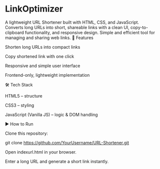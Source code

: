 # LinkOptimizer
A lightweight URL Shortener built with HTML, CSS, and JavaScript. Converts long URLs into short, shareable links with a clean UI, copy-to-clipboard functionality, and responsive design. Simple and efficient tool for managing and sharing web links.
🚀 Features

Shorten long URLs into compact links

Copy shortened link with one click

Responsive and simple user interface

Frontend-only, lightweight implementation

🛠️ Tech Stack

HTML5 – structure

CSS3 – styling

JavaScript (Vanilla JS) – logic & DOM handling

▶️ How to Run

Clone this repository:

git clone https://github.com/YourUsername/URL-Shortener.git


Open indexurl.html in your browser.

Enter a long URL and generate a short link instantly.
